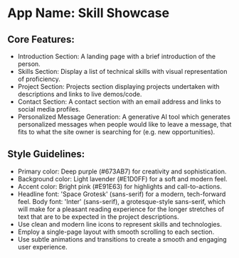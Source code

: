 # **App Name**: Skill Showcase

## Core Features:

- Introduction Section: A landing page with a brief introduction of the person.
- Skills Section: Display a list of technical skills with visual representation of proficiency.
- Project Section: Projects section displaying projects undertaken with descriptions and links to live demos/code.
- Contact Section: A contact section with an email address and links to social media profiles.
- Personalized Message Generation: A generative AI tool which generates personalized messages when people would like to leave a message, that fits to what the site owner is searching for (e.g. new opportunities).

## Style Guidelines:

- Primary color: Deep purple (#673AB7) for creativity and sophistication.
- Background color: Light lavender (#E1D0FF) for a soft and modern feel.
- Accent color: Bright pink (#E91E63) for highlights and call-to-actions.
- Headline font: 'Space Grotesk' (sans-serif) for a modern, tech-forward feel. Body font: 'Inter' (sans-serif), a grotesque-style sans-serif, which will make for a pleasant reading experience for the longer stretches of text that are to be expected in the project descriptions.
- Use clean and modern line icons to represent skills and technologies.
- Employ a single-page layout with smooth scrolling to each section.
- Use subtle animations and transitions to create a smooth and engaging user experience.